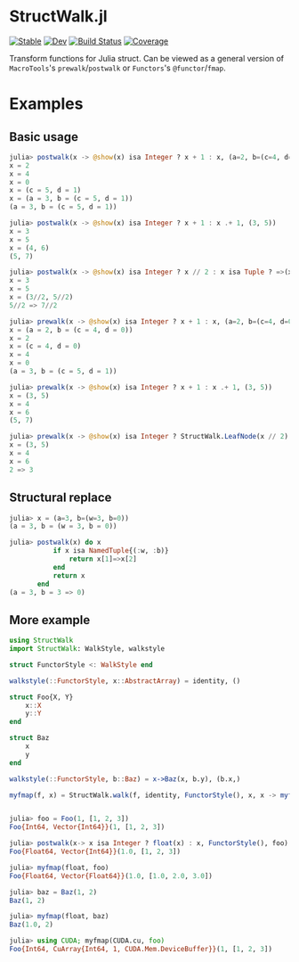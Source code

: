 # StructWalk.jl

[![Stable](https://img.shields.io/badge/docs-stable-blue.svg)](https://chengchingwen.github.io/StructWalk.jl/stable)
[![Dev](https://img.shields.io/badge/docs-dev-blue.svg)](https://chengchingwen.github.io/StructWalk.jl/dev)
[![Build Status](https://github.com/chengchingwen/StructWalk.jl/actions/workflows/CI.yml/badge.svg?branch=main)](https://github.com/chengchingwen/StructWalk.jl/actions/workflows/CI.yml?query=branch%3Amain)
[![Coverage](https://codecov.io/gh/chengchingwen/StructWalk.jl/branch/main/graph/badge.svg)](https://codecov.io/gh/chengchingwen/StructWalk.jl)

Transform functions for Julia struct. Can be viewed as a general version of `MacroTools`'s `prewalk`/`postwalk` or `Functors`'s `@functor`/`fmap`.

# Examples

## Basic usage

```julia
julia> postwalk(x -> @show(x) isa Integer ? x + 1 : x, (a=2, b=(c=4, d=0)))
x = 2
x = 4
x = 0
x = (c = 5, d = 1)
x = (a = 3, b = (c = 5, d = 1))
(a = 3, b = (c = 5, d = 1))

julia> postwalk(x -> @show(x) isa Integer ? x + 1 : x .+ 1, (3, 5))
x = 3
x = 5
x = (4, 6)
(5, 7)

julia> postwalk(x -> @show(x) isa Integer ? x // 2 : x isa Tuple ? =>(x .+ 1...) : x, (3, 5))
x = 3
x = 5
x = (3//2, 5//2)
5//2 => 7//2

julia> prewalk(x -> @show(x) isa Integer ? x + 1 : x, (a=2, b=(c=4, d=0)))
x = (a = 2, b = (c = 4, d = 0))
x = 2
x = (c = 4, d = 0)
x = 4
x = 0
(a = 3, b = (c = 5, d = 1))

julia> prewalk(x -> @show(x) isa Integer ? x + 1 : x .+ 1, (3, 5))
x = (3, 5)
x = 4
x = 6
(5, 7)

julia> prewalk(x -> @show(x) isa Integer ? StructWalk.LeafNode(x // 2) : x isa Tuple ? =>(x .+ 1...) : x, (3, 5))
x = (3, 5)
x = 4
x = 6
2 => 3

```


## Structural replace

```julia
julia> x = (a=3, b=(w=3, b=0))
(a = 3, b = (w = 3, b = 0))

julia> postwalk(x) do x
           if x isa NamedTuple{(:w, :b)}
               return x[1]=>x[2]
           end
           return x
       end
(a = 3, b = 3 => 0)

```


## More example

```julia
using StructWalk
import StructWalk: WalkStyle, walkstyle

struct FunctorStyle <: WalkStyle end

walkstyle(::FunctorStyle, x::AbstractArray) = identity, ()

struct Foo{X, Y}
	x::X
	y::Y
end

struct Baz
	x
	y
end

walkstyle(::FunctorStyle, b::Baz) = x->Baz(x, b.y), (b.x,)

myfmap(f, x) = StructWalk.walk(f, identity, FunctorStyle(), x, x -> myfmap(f, x))


julia> foo = Foo(1, [1, 2, 3])
Foo{Int64, Vector{Int64}}(1, [1, 2, 3])

julia> postwalk(x-> x isa Integer ? float(x) : x, FunctorStyle(), foo)
Foo{Float64, Vector{Int64}}(1.0, [1, 2, 3])

julia> myfmap(float, foo)
Foo{Float64, Vector{Float64}}(1.0, [1.0, 2.0, 3.0])

julia> baz = Baz(1, 2)
Baz(1, 2)

julia> myfmap(float, baz)
Baz(1.0, 2)

julia> using CUDA; myfmap(CUDA.cu, foo)
Foo{Int64, CuArray{Int64, 1, CUDA.Mem.DeviceBuffer}}(1, [1, 2, 3])

```

